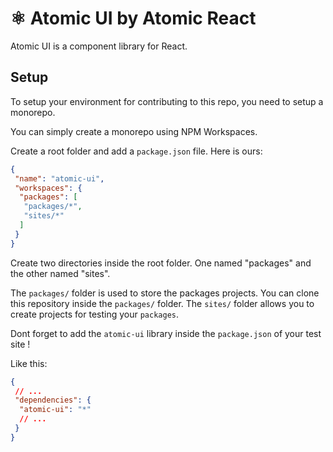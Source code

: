 # ⚛️ Atomic UI by Atomic React

Atomic UI is a component library for React.

## Setup

To setup your environment for contributing to this repo, you need to setup a monorepo.

You can simply create a monorepo using NPM Workspaces.

Create a root folder and add a `package.json` file. Here is ours:

```json
{
 "name": "atomic-ui",
 "workspaces": {
  "packages": [
   "packages/*",
   "sites/*"
  ]
 }
}
```

Create two directories inside the root folder. One named "packages" and the other named "sites".

The `packages/` folder is used to store the packages projects. You can clone this repository inside the `packages/` folder. The `sites/` folder allows you to create projects for testing your `packages`.

Dont forget to add the `atomic-ui` library inside the `package.json` of your test site !

Like this:

```json
{
 // ...
 "dependencies": {
  "atomic-ui": "*"
  // ...
 }
}
```
